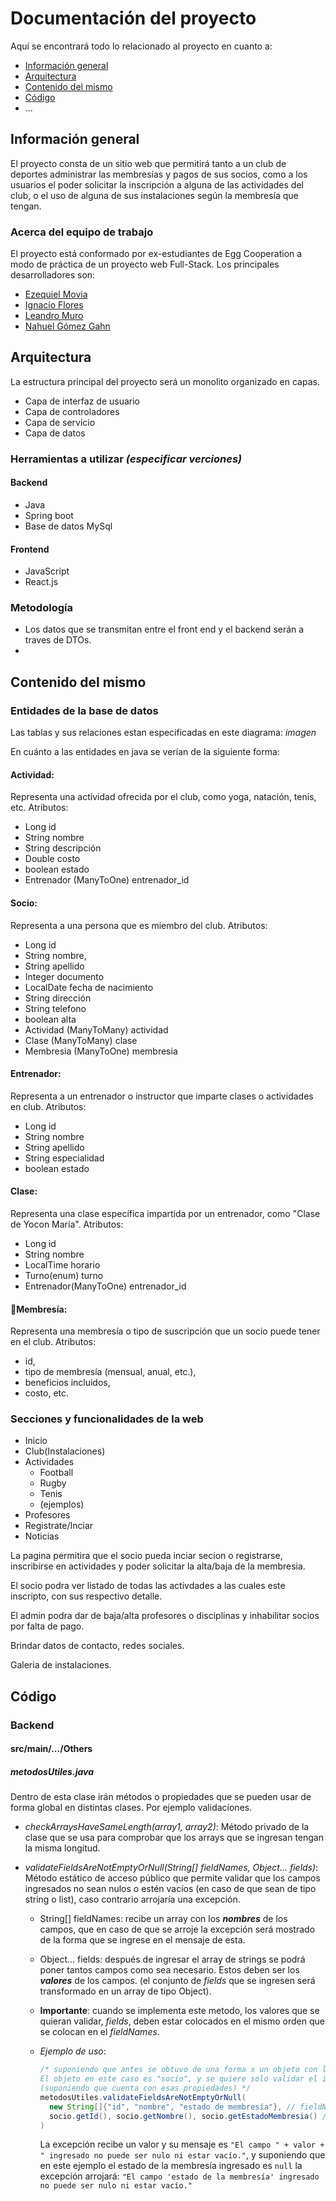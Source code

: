 # Documentación del proyecto

Aquí se encontrará todo lo relacionado al proyecto en cuanto a:
- [Información general](https://github.com/GGNahuel/Proyecto-001-egg/blob/main/DOCUMENTACION.md#informaci%C3%B3n-general)
- [Arquitectura](https://github.com/GGNahuel/Proyecto-001-egg/blob/main/DOCUMENTACION.md#arquitectura)
- [Contenido del mismo](https://github.com/GGNahuel/Proyecto-001-egg/blob/main/DOCUMENTACION.md#contenido-del-mismo)
- [Código](https://github.com/GGNahuel/Proyecto-001-egg/blob/main/DOCUMENTACION.md#c%C3%B3digo)
- ...
  
## Información general
El proyecto consta de un sitio web que permitirá tanto a un club de deportes administrar las membresías y pagos de sus socios, como a los usuarios el poder solicitar la inscripción a alguna de las actividades del club, o el uso de alguna de sus instalaciones según la membresía que tengan.

### Acerca del equipo de trabajo
El proyecto está conformado por ex-estudiantes de Egg Cooperation a modo de práctica de un proyecto web Full-Stack. Los principales desarrolladores son:
- [Ezequiel Movia](https://github.com/EzequielMovia)
- [Ignacio Flores](https://github.com/IgnacioF99)
- [Leandro Muro](https://github.com/LMuro96)
- [Nahuel Gómez Gahn](https://github.com/GGNahuel)

## Arquitectura
La estructura principal del proyecto será un monolito organizado en capas.
- Capa de interfaz de usuario
- Capa de controladores
- Capa de servicio
- Capa de datos

### Herramientas a utilizar *(especificar verciones)*
#### Backend
- Java
- Spring boot
- Base de datos MySql
#### Frontend
- JavaScript
- React.js

### Metodología
- Los datos que se transmitan entre el front end y el backend serán a traves de DTOs.
- 

## Contenido del mismo
### Entidades de la base de datos
Las tablas y sus relaciones estan especificadas en este diagrama:
*imagen*

En cuánto a las entidades en java se verían de la siguiente forma: 

#### Actividad:
Representa una actividad ofrecida por el club, como yoga, natación, tenis, etc. Atributos: 
- Long id
- String nombre
- String descripción
- Double costo
- boolean estado
- Entrenador (ManyToOne) entrenador_id

#### Socio:
Representa a una persona que es miembro del club. Atributos: 
- Long id
- String nombre,
- String apellido
- Integer documento
- LocalDate fecha de nacimiento
- String dirección
- String telefono
- boolean alta
- Actividad (ManyToMany) actividad
- Clase (ManyToMany) clase
- Membresia (ManyToOne) membresia

#### Entrenador:
Representa a un entrenador o instructor que imparte clases o actividades en club.
Atributos: 
- Long id
- String nombre 
- String apellido
- String especialidad
- boolean estado

#### Clase:
Representa una clase específica impartida por un entrenador, como "Clase de Yocon María".
Atributos: 
- Long id
- String nombre
- LocalTime horario
- Turno(enum) turno
- Entrenador(ManyToOne) entrenador_id

#### 🔄Membresía:
Representa una membresía o tipo de suscripción que un socio puede tener en el club.
Atributos: 
- id,
- tipo de membresía (mensual, anual, etc.),
- beneficios incluidos,
- costo, etc.

### Secciones y funcionalidades de la web
- Inicio  
- Club(Instalaciones)  
- Actividades
  - Football
  - Rugby
  - Tenis
  - (ejemplos)
- Profesores 
- Registrate/Inciar
- Noticias

La pagina permitira que el socio pueda inciar secion o registrarse, inscribirse en actividades y poder solicitar la alta/baja de la membresia.

El socio podra ver listado de todas las activdades a las cuales este inscripto, con sus respectivo detalle.

El admin podra dar de baja/alta profesores o disciplinas y inhabilitar socios por falta de pago.

Brindar datos de contacto, redes sociales.

Galeria de instalaciones.

## Código
### Backend
#### src/main/.../Others
##### **metodosUtiles.java**
Dentro de esta clase irán métodos o propiedades que se pueden usar de forma global en distintas clases. Por ejemplo validaciones.
- *checkArraysHaveSameLength(array1, array2)*: Método privado de la clase que se usa para comprobar que los arrays que se ingresan tengan la misma longitud.
  
- *validateFieldsAreNotEmptyOrNull(String[] fieldNames, Object... fields)*: Método estático de acceso público que permite validar que los campos ingresados no sean nulos o estén vacíos (en caso de que sean de tipo string o list), caso contrario arrojaría una excepción.
  - String[] fieldNames: recibe un array con los ***nombres*** de los campos, que en caso de que se arroje la excepción será mostrado de la forma que se ingrese en el mensaje de esta. 
  
  - Object... fields: después de ingresar el array de strings se podrá poner tantos campos como sea necesario. Estos deben ser los ***valores*** de los campos. (el conjunto de *fields* que se ingresen será transformado en un array de tipo Object).
  - **Importante**: cuando se implementa este metodo, los valores que se quieran validar, *fields*, deben estar colocados en el mismo orden que se colocan en el *fieldNames*.
  - *Ejemplo de uso*:
    ```java
    /* suponiendo que antes se obtuvo de una forma x un objeto con las propiedades que se mencionan a continuación. 
    El objeto en este caso es "socio", y se quiere solo validar el id, nombre y su estado de membresía 
    (suponiendo que cuenta con esas propiedades) */
    metodosUtiles.validateFieldsAreNotEmptyOrNull(
      new String[]{"id", "nombre", "estado de membresía"}, // fieldNames
      socio.getId(), socio.getNombre(), socio.getEstadoMembresia() //fields
    )
    ```
    La excepción recibe un valor y su mensaje es `"El campo " + valor + " ingresado no puede ser nulo ni estar vacío."`, y suponiendo que en este ejemplo el estado de la membresía ingresado es `null` la excepción arrojará: `"El campo 'estado de la membresía' ingresado no puede ser nulo ni estar vacío."`